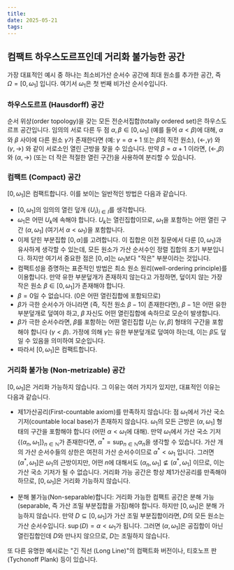 ```yaml
---
title: 
date: 2025-05-21
tags: 
---
```

## 컴팩트 하우스도르프인데 거리화 불가능한 공간

가장 대표적인 예시 중 하나는 최소비가산 순서수 공간에 최대 원소를 추가한 공간, 즉 $\Omega = [0, \omega_1]$ 입니다. 여기서 $\omega_1$은 첫 번째 비가산 순서수입니다.

### 하우스도르프 (Hausdorff) 공간
순서 위상(order topology)을 갖는 모든 전순서집합(totally ordered set)은 하우스도르프 공간입니다. 임의의 서로 다른 두 점 $\alpha, \beta \in [0, \omega_1]$ (예를 들어 $\alpha < \beta$)에 대해, $\alpha$와 $\beta$ 사이에 다른 원소 $\gamma$가 존재한다면 (예: $\gamma = \alpha + 1$ 또는 $\beta$의 직전 원소), $(\leftarrow, \gamma)$ 와 $(\gamma, \rightarrow)$ 와 같이 서로소인 열린 근방을 찾을 수 있습니다. 만약 $\beta = \alpha + 1$ 이라면, $(\leftarrow, \beta)$ 와 $(\alpha, \rightarrow)$ (또는 더 작은 적절한 열린 구간)을 사용하여 분리할 수 있습니다.

### 컴팩트 (Compact) 공간
$[0, \omega_1]$은 컴팩트합니다. 이를 보이는 일반적인 방법은 다음과 같습니다.

* $[0, \omega_1]$의 임의의 열린 덮개 $\{U_i\}_{i \in I}$를 생각합니다.
* $\omega_1$은 어떤 $U_k$에 속해야 합니다. $U_k$는 열린집합이므로, $\omega_1$을 포함하는 어떤 열린 구간 $(\alpha, \omega_1]$ (여기서 $\alpha < \omega_1$)을 포함합니다.
* 이제 닫힌 부분집합 $[0, \alpha]$를 고려합니다. 이 집합은 이전 질문에서 다룬 $[0, \omega_1)$과 유사하게 생각할 수 있는데, 모든 원소가 가산 순서수인 정렬 집합의 초기 부분입니다. 하지만 여기서 중요한 점은 $[0, \alpha]$는 $\omega_1$보다 "작은" 부분이라는 것입니다.
* 컴팩트성을 증명하는 표준적인 방법은 최소 원소 원리(well-ordering principle)를 이용합니다. 만약 유한 부분덮개가 존재하지 않는다고 가정하면, 덮이지 않는 가장 작은 원소 $\beta \in [0, \omega_1]$가 존재해야 합니다.
* $\beta = 0$일 수 없습니다. (0은 어떤 열린집합에 포함되므로)        
* $\beta$가 극한 순서수가 아니라면 (즉, 직전 원소 $\beta-1$이 존재한다면), $\beta-1$은 어떤 유한 부분덮개로 덮여야 하고, $\beta$ 자신도 어떤 열린집합에 속하므로 모순이 발생합니다.
* $\beta$가 극한 순서수라면, $\beta$를 포함하는 어떤 열린집합 $U_j$는 $(\gamma, \beta]$ 형태의 구간을 포함해야 합니다 ($\gamma < \beta$). 가정에 의해 $\gamma$는 유한 부분덮개로 덮여야 하는데, 이는 $\beta$도 덮일 수 있음을 의미하여 모순입니다.
* 따라서 $[0, \omega_1]$은 컴팩트합니다.

### 거리화 불가능 (Non-metrizable) 공간
$[0, \omega_1]$은 거리화 가능하지 않습니다. 그 이유는 여러 가지가 있지만, 대표적인 이유는 다음과 같습니다.

* 제1가산공리(First-countable axiom)를 만족하지 않습니다: 점 $\omega_1$에서 가산 국소 기저(countable local base)가 존재하지 않습니다. $\omega_1$의 모든 근방은 $(\alpha, \omega_1]$ 형태의 구간을 포함해야 합니다 (어떤 $\alpha < \omega_1$에 대해). 만약 $\omega_1$에서 가산 국소 기저 $\{( \alpha_n, \omega_1 ] \}_{n \in \mathbb{N}}$가 존재한다면, $\alpha^* = \sup_{n \in \mathbb{N}} \alpha_n$을 생각할 수 있습니다. 가산 개의 가산 순서수들의 상한은 여전히 가산 순서수이므로 $\alpha^* < \omega_1$ 입니다. 그러면 $(\alpha^*, \omega_1]$은 $\omega_1$의 근방이지만, 어떤 $n$에 대해서도 $(\alpha_n, \omega_1] \not\subseteq (\alpha^*, \omega_1]$ 이므로, 이는 가산 국소 기저가 될 수 없습니다. 거리화 가능 공간은 항상 제1가산공리를 만족해야 하므로, $[0, \omega_1]$은 거리화 가능하지 않습니다.

* 분해 불가능(Non-separable)합니다: 거리화 가능한 컴팩트 공간은 분해 가능(separable, 즉 가산 조밀 부분집합을 가짐)해야 합니다. 하지만 $[0, \omega_1]$은 분해 가능하지 않습니다. 만약 $D \subseteq [0, \omega_1]$가 가산 조밀 부분집합이라면, $D$의 모든 원소는 가산 순서수입니다. $\sup(D) = \alpha < \omega_1$가 됩니다. 그러면 $(\alpha, \omega_1]$은 공집합이 아닌 열린집합인데 $D$와 만나지 않으므로, $D$는 조밀하지 않습니다.


또 다른 유명한 예시로는 "긴 직선 (Long Line)"의 컴팩트화 버전이나, 티호노프 판 (Tychonoff Plank) 등이 있습니다. 